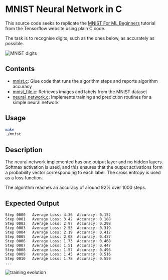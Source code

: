 # MNIST Neural Network in C

This source code seeks to replicate the [MNIST For ML Beginners](https://www.tensorflow.org/versions/r1.1/get_started/mnist/beginners) tutorial from the Tensorflow website using plain C code.

The task is to recognise digits, such as the ones below, as accurately as possible.

![MNIST digits](https://www.tensorflow.org/versions/r1.1/images/MNIST.png)

## Contents

- [mnist.c](mnist.c): Glue code that runs the algorithm steps and reports algorithm accuracy
- [mnist_file.c](mnist_file.c): Retrieves images and labels from the MNIST dataset
- [neural_network.c](neural_network.c): Implements training and prediction routines for a simple neural network

## Usage

```sh
make
./mnist
```

## Description

The neural network implemented has one output layer and no hidden layers. Softmax activation is used, and this ensures that the output activations form a probability vector corresponding to each label. The cross entropy is used as a loss function.

The algorithm reaches an accuracy of around 92% over 1000 steps.

## Expected Output

```
Step 0000	Average Loss: 4.36	Accuracy: 0.152
Step 0001	Average Loss: 3.42	Accuracy: 0.188
Step 0002	Average Loss: 2.97	Accuracy: 0.298
Step 0003	Average Loss: 2.53	Accuracy: 0.319
Step 0004	Average Loss: 2.19	Accuracy: 0.412
Step 0005	Average Loss: 2.08	Accuracy: 0.437
Step 0006	Average Loss: 1.73	Accuracy: 0.468
Step 0007	Average Loss: 1.51	Accuracy: 0.447
Step 0008	Average Loss: 1.57	Accuracy: 0.496
Step 0009	Average Loss: 1.45	Accuracy: 0.516
Step 0010	Average Loss: 1.78	Accuracy: 0.559
...
```

![training evolution](https://res.cloudinary.com/andrewcarteruk/image/upload/v1523189356/training-evolution_hhbsfb.png)
